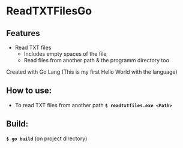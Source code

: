 # ReadTXTFilesGo

## Features 

* Read TXT files
    *  Includes empty spaces of the file
    *  Read files from another path & the programm directory too

Created with Go Lang (This is my first Hello World with the language)

## How to use:

* To read TXT files from another path **```$ readtxtfiles.exe <Path>```**

## Build:

**```$ go build```** (on project directory)

